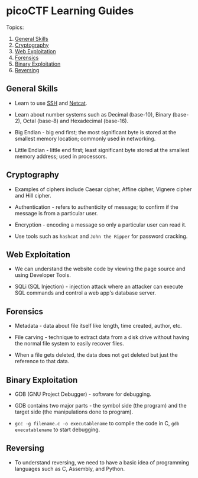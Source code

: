 # picoCTF Learning Guides

Topics:

1. [General Skills](#general-skills)
2. [Cryptography](#cryptography)
3. [Web Exploitation](#web-exploitation)
4. [Forensics](#forensics)
5. [Binary Exploitation](#binary-exploitation)
6. [Reversing](#reversing)

## General Skills

* Learn to use [SSH](https://www.hostinger.com/tutorials/ssh-tutorial-how-does-ssh-work) and [Netcat](https://www.poftut.com/netcat-nc-command-tutorial-examples/).

* Learn about number systems such as Decimal (base-10), Binary (base-2), Octal (base-8) and Hexadecimal (base-16).

* Big Endian - big end first; the most significant byte is stored at the smallest memory location; commonly used in networking.

* Little Endian - little end first; least significant byte stored at the smallest memory address; used in processors.

## Cryptography

* Examples of ciphers include Caesar cipher, Affine cipher, Vignere cipher and Hill cipher.

* Authentication - refers to authenticity of message; to confirm if the message is from a particular user.

* Encryption - encoding a message so only a particular user can read it.

* Use tools such as ```hashcat``` and ```John the Ripper``` for password cracking.

## Web Exploitation

* We can understand the website code by viewing the page source and using Developer Tools.

* SQLi (SQL Injection) - injection attack where an attacker can execute SQL commands and control a web app's database server.

## Forensics

* Metadata - data about file itself like length, time created, author, etc.

* File carving - technique to extract data from a disk drive without having the normal file system to easily recover files.

* When a file gets deleted, the data does not get deleted but just the reference to that data.

## Binary Exploitation

* GDB (GNU Project Debugger) - software for debugging.

* GDB contains two major parts - the symbol side (the program) and the target side (the manipulations done to program).

* ```gcc -g filename.c -o executablename``` to compile the code in C, ```gdb executablename``` to start debugging.

## Reversing

* To understand reversing, we need to have a basic idea of programming languages such as C, Assembly, and Python.
